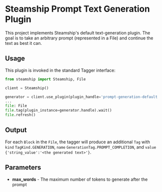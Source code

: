 # Steamship Prompt Text Generation Plugin

This project implements Steamship's default text-generation plugin. The goal is to take an arbitrary prompt
(represented in a File) and continue the text as best it can.


## Usage

This plugin is invoked in the standard Tagger interface:

```python
from steamship import Steamship, File

client = Steamship()

generator = client.use_plugin(plugin_handle='prompt-generation-default')
...
file: File
file.tag(plugin_instance=generator.handle).wait()
file.refresh()
```
 
## Output

For each `Block` in the `File`, the tagger will produce an additional `Tag` with `kind` `TagKind.GENERATION`, 
`name` `GenerationTag.PROMPT_COMPLETION`, and `value` `{'string_value':'<the generated text>'}`.

## Parameters

 * __max_words__ - The maximum number of tokens to generate after the prompt

